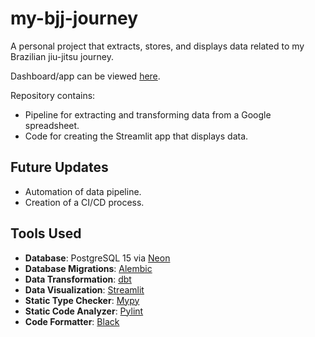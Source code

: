 # my-bjj-journey

A personal project that extracts, stores, and displays data related to
my Brazilian jiu-jitsu journey.

Dashboard/app can be viewed
[here](https://dsli9-my-bjj-journey-streamlit-app-7zufua.streamlit.app/).

Repository contains:

- Pipeline for extracting and transforming data from a Google spreadsheet.
- Code for creating the Streamlit app that displays data.

## Future Updates

- Automation of data pipeline.
- Creation of a CI/CD process.

## Tools Used

- **Database**: PostgreSQL 15 via [Neon](https://neon.tech/)
- **Database Migrations**: [Alembic](https://alembic.sqlalchemy.org/en/latest/)
- **Data Transformation**: [dbt](https://www.getdbt.com/)
- **Data Visualization**: [Streamlit](https://streamlit.io/)
- **Static Type Checker**: [Mypy](https://mypy-lang.org/)
- **Static Code Analyzer**: [Pylint](https://pypi.org/project/pylint/)
- **Code Formatter**: [Black](https://black.readthedocs.io/en/stable/)

